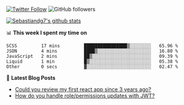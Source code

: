 <!--
[![visitors](https://visitor-badge.glitch.me/badge?page_id=sebastiandg7.sebastiandg7)](https://github.com/sebastiandg7)
-->
[![Twitter Follow](https://img.shields.io/twitter/follow/sebastiandg7?style=social&label=Follow)](https://twitter.com/sebastiandg7)
![GitHub followers](https://img.shields.io/github/followers/sebastiandg7?label=Follow&style=social)

[![Sebastiandg7's github stats](https://github-readme-stats.vercel.app/api?username=sebastiandg7)](https://github.com/anuraghazra/github-readme-stats)

📊 **This week I spent my time on**
<!--START_SECTION:waka-->
```text
SCSS         17 mins         ████████████████▒░░░░░░░░   65.96 % 
JSON         4 mins          ████▒░░░░░░░░░░░░░░░░░░░░   16.80 % 
JavaScript   2 mins          ██▒░░░░░░░░░░░░░░░░░░░░░░   09.39 % 
Liquid       1 min           █▒░░░░░░░░░░░░░░░░░░░░░░░   05.38 % 
Other        0 secs          ▓░░░░░░░░░░░░░░░░░░░░░░░░   02.47 % 
```
<!--END_SECTION:waka-->

📕 **Latest Blog Posts**
<!-- BLOG-POST-LIST:START -->
- [Could you review my first react app since 3 years ago?](https://dev.to/sebastiandg7/could-you-review-my-first-react-app-since-3-years-ago-3nbh)
- [How do you handle role/permissions updates with JWT?](https://dev.to/sebastiandg7/how-do-you-handle-role-permissions-updates-with-jwt-3778)
<!-- BLOG-POST-LIST:END -->
